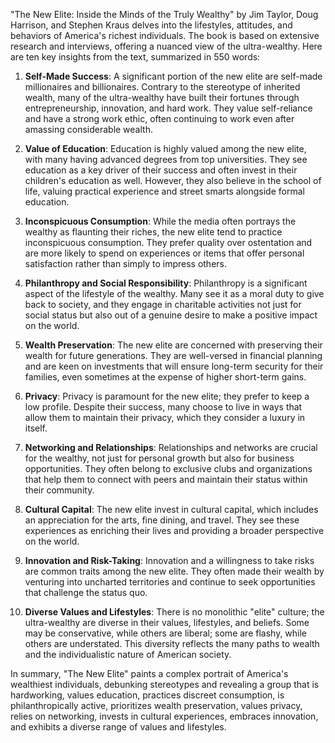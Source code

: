 "The New Elite: Inside the Minds of the Truly Wealthy" by Jim Taylor, Doug Harrison, and Stephen Kraus delves into the lifestyles, attitudes, and behaviors of America's richest individuals. The book is based on extensive research and interviews, offering a nuanced view of the ultra-wealthy. Here are ten key insights from the text, summarized in 550 words:

1. **Self-Made Success**: A significant portion of the new elite are self-made millionaires and billionaires. Contrary to the stereotype of inherited wealth, many of the ultra-wealthy have built their fortunes through entrepreneurship, innovation, and hard work. They value self-reliance and have a strong work ethic, often continuing to work even after amassing considerable wealth.

2. **Value of Education**: Education is highly valued among the new elite, with many having advanced degrees from top universities. They see education as a key driver of their success and often invest in their children's education as well. However, they also believe in the school of life, valuing practical experience and street smarts alongside formal education.

3. **Inconspicuous Consumption**: While the media often portrays the wealthy as flaunting their riches, the new elite tend to practice inconspicuous consumption. They prefer quality over ostentation and are more likely to spend on experiences or items that offer personal satisfaction rather than simply to impress others.

4. **Philanthropy and Social Responsibility**: Philanthropy is a significant aspect of the lifestyle of the wealthy. Many see it as a moral duty to give back to society, and they engage in charitable activities not just for social status but also out of a genuine desire to make a positive impact on the world.

5. **Wealth Preservation**: The new elite are concerned with preserving their wealth for future generations. They are well-versed in financial planning and are keen on investments that will ensure long-term security for their families, even sometimes at the expense of higher short-term gains.

6. **Privacy**: Privacy is paramount for the new elite; they prefer to keep a low profile. Despite their success, many choose to live in ways that allow them to maintain their privacy, which they consider a luxury in itself.

7. **Networking and Relationships**: Relationships and networks are crucial for the wealthy, not just for personal growth but also for business opportunities. They often belong to exclusive clubs and organizations that help them to connect with peers and maintain their status within their community.

8. **Cultural Capital**: The new elite invest in cultural capital, which includes an appreciation for the arts, fine dining, and travel. They see these experiences as enriching their lives and providing a broader perspective on the world.

9. **Innovation and Risk-Taking**: Innovation and a willingness to take risks are common traits among the new elite. They often made their wealth by venturing into uncharted territories and continue to seek opportunities that challenge the status quo.

10. **Diverse Values and Lifestyles**: There is no monolithic "elite" culture; the ultra-wealthy are diverse in their values, lifestyles, and beliefs. Some may be conservative, while others are liberal; some are flashy, while others are understated. This diversity reflects the many paths to wealth and the individualistic nature of American society.

In summary, "The New Elite" paints a complex portrait of America's wealthiest individuals, debunking stereotypes and revealing a group that is hardworking, values education, practices discreet consumption, is philanthropically active, prioritizes wealth preservation, values privacy, relies on networking, invests in cultural experiences, embraces innovation, and exhibits a diverse range of values and lifestyles.